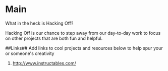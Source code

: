 # Main
What in the heck is Hacking Off?

Hacking Off is our chance to step away from our day-to-day work to focus on other projects that are both fun and helpful. 

##Links##
Add links to cool projects and resources below to help spur your or someone's creativity

1. http://www.instructables.com/
